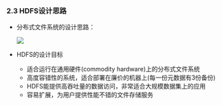 ### 2.3 HDFS设计思路

- 分布式文件系统的设计思路：

  ![](img/hdfs_arc.png)


- HDFS的设计目标
  - 适合运行在通用硬件(commodity hardware)上的分布式文件系统
  - 高度容错性的系统，适合部署在廉价的机器上(每一份元数据有3份备份)
  - HDFS能提供高吞吐量的数据访问，非常适合大规模数据集上的应用
  - 容易扩展，为用户提供性能不错的文件存储服务

